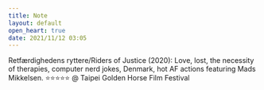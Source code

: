 ```yaml
---
title: Note
layout: default
open_heart: true
date: 2021/11/12 03:05
---
```


Retfærdighedens ryttere/Riders of Justice (2020): Love, lost, the necessity of therapies, computer nerd jokes, Denmark,  hot AF actions featuring Mads Mikkelsen. ⭐️⭐️⭐️⭐️⭐️ @ Taipei Golden Horse Film Festival
